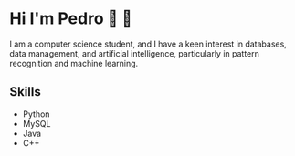 # Hi I'm Pedro :wave: :hatching_chick:

I am a computer science student, and I have a keen interest in databases, data management, and artificial intelligence, particularly in pattern recognition and machine learning.

## Skills 
- Python 
- MySQL
- Java
- C++

## 

